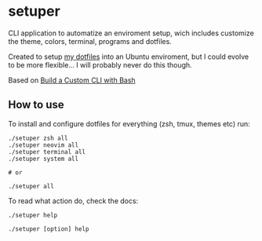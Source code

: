 # setuper

CLI application to automatize an enviroment setup, wich includes
customize the theme, colors, terminal, programs and dotfiles.

Created to setup [my dotfiles](https://github.com/iagotito/dotfiles)
into an Ubuntu enviroment, but I could evolve to be more flexible...
I will probably never do this though.

Based on [Build a Custom CLI with
Bash](https://medium.com/@brotandgames/build-a-custom-cli-with-bash-e3ce60cfb9a4)

## How to use

To install and configure dotfiles for everything (zsh, tmux, themes etc) run:

```shell
./setuper zsh all
./setuper neovim all
./setuper terminal all
./setuper system all

# or

./setuper all
```

To read what action do, check the docs:

```
./setuper help

./setuper [option] help
```
